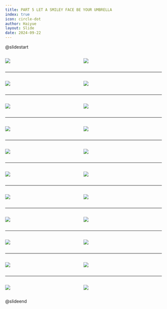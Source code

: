 ```yaml
---
title: PART 5 LET A SMILEY FACE BE YOUR UMBRELLA
index: true
icon: circle-dot
author: Haiyue
layout: Slide
date: 2024-09-22
---
```

 
@slidestart

<div style="display:flex">
<div style="flex:1">

![](https://raw.githubusercontent.com/yclord/reading/refs/heads/master/english/Level-S/PART%205%20LET%20A%20SMILEY%20FACE%20BE%20YOUR%20UMBRELLA/001.webp)
</div>
<div style="flex:1">

![](https://raw.githubusercontent.com/yclord/reading/refs/heads/master/english/Level-S/PART%205%20LET%20A%20SMILEY%20FACE%20BE%20YOUR%20UMBRELLA/002.webp)
</div>
</div>

---

<div style="display:flex">
<div style="flex:1">

![](https://raw.githubusercontent.com/yclord/reading/refs/heads/master/english/Level-S/PART%205%20LET%20A%20SMILEY%20FACE%20BE%20YOUR%20UMBRELLA/003.webp)
</div>
<div style="flex:1">

![](https://raw.githubusercontent.com/yclord/reading/refs/heads/master/english/Level-S/PART%205%20LET%20A%20SMILEY%20FACE%20BE%20YOUR%20UMBRELLA/004.webp)
</div>
</div>

---

<div style="display:flex">
<div style="flex:1">

![](https://raw.githubusercontent.com/yclord/reading/refs/heads/master/english/Level-S/PART%205%20LET%20A%20SMILEY%20FACE%20BE%20YOUR%20UMBRELLA/005.webp)
</div>
<div style="flex:1">

![](https://raw.githubusercontent.com/yclord/reading/refs/heads/master/english/Level-S/PART%205%20LET%20A%20SMILEY%20FACE%20BE%20YOUR%20UMBRELLA/006.webp)
</div>
</div>

---

<div style="display:flex">
<div style="flex:1">

![](https://raw.githubusercontent.com/yclord/reading/refs/heads/master/english/Level-S/PART%205%20LET%20A%20SMILEY%20FACE%20BE%20YOUR%20UMBRELLA/007.webp)
</div>
<div style="flex:1">

![](https://raw.githubusercontent.com/yclord/reading/refs/heads/master/english/Level-S/PART%205%20LET%20A%20SMILEY%20FACE%20BE%20YOUR%20UMBRELLA/008.webp)
</div>
</div>

---

<div style="display:flex">
<div style="flex:1">

![](https://raw.githubusercontent.com/yclord/reading/refs/heads/master/english/Level-S/PART%205%20LET%20A%20SMILEY%20FACE%20BE%20YOUR%20UMBRELLA/009.webp)
</div>
<div style="flex:1">

![](https://raw.githubusercontent.com/yclord/reading/refs/heads/master/english/Level-S/PART%205%20LET%20A%20SMILEY%20FACE%20BE%20YOUR%20UMBRELLA/010.webp)
</div>
</div>

---

<div style="display:flex">
<div style="flex:1">

![](https://raw.githubusercontent.com/yclord/reading/refs/heads/master/english/Level-S/PART%205%20LET%20A%20SMILEY%20FACE%20BE%20YOUR%20UMBRELLA/011.webp)
</div>
<div style="flex:1">

![](https://raw.githubusercontent.com/yclord/reading/refs/heads/master/english/Level-S/PART%205%20LET%20A%20SMILEY%20FACE%20BE%20YOUR%20UMBRELLA/012.webp)
</div>
</div>

---

<div style="display:flex">
<div style="flex:1">

![](https://raw.githubusercontent.com/yclord/reading/refs/heads/master/english/Level-S/PART%205%20LET%20A%20SMILEY%20FACE%20BE%20YOUR%20UMBRELLA/013.webp)
</div>
<div style="flex:1">

![](https://raw.githubusercontent.com/yclord/reading/refs/heads/master/english/Level-S/PART%205%20LET%20A%20SMILEY%20FACE%20BE%20YOUR%20UMBRELLA/014.webp)
</div>
</div>

---

<div style="display:flex">
<div style="flex:1">

![](https://raw.githubusercontent.com/yclord/reading/refs/heads/master/english/Level-S/PART%205%20LET%20A%20SMILEY%20FACE%20BE%20YOUR%20UMBRELLA/015.webp)
</div>
<div style="flex:1">

![](https://raw.githubusercontent.com/yclord/reading/refs/heads/master/english/Level-S/PART%205%20LET%20A%20SMILEY%20FACE%20BE%20YOUR%20UMBRELLA/016.webp)
</div>
</div>

---

<div style="display:flex">
<div style="flex:1">

![](https://raw.githubusercontent.com/yclord/reading/refs/heads/master/english/Level-S/PART%205%20LET%20A%20SMILEY%20FACE%20BE%20YOUR%20UMBRELLA/017.webp)
</div>
<div style="flex:1">

![](https://raw.githubusercontent.com/yclord/reading/refs/heads/master/english/Level-S/PART%205%20LET%20A%20SMILEY%20FACE%20BE%20YOUR%20UMBRELLA/018.webp)
</div>
</div>

---

<div style="display:flex">
<div style="flex:1">

![](https://raw.githubusercontent.com/yclord/reading/refs/heads/master/english/Level-S/PART%205%20LET%20A%20SMILEY%20FACE%20BE%20YOUR%20UMBRELLA/019.webp)
</div>
<div style="flex:1">

![](https://raw.githubusercontent.com/yclord/reading/refs/heads/master/english/Level-S/PART%205%20LET%20A%20SMILEY%20FACE%20BE%20YOUR%20UMBRELLA/020.webp)
</div>
</div>

---

<div style="display:flex">
<div style="flex:1">

![](https://raw.githubusercontent.com/yclord/reading/refs/heads/master/english/Level-S/PART%205%20LET%20A%20SMILEY%20FACE%20BE%20YOUR%20UMBRELLA/021.webp)
</div>
<div style="flex:1">

![](https://raw.githubusercontent.com/yclord/reading/refs/heads/master/english/Level-S/PART%205%20LET%20A%20SMILEY%20FACE%20BE%20YOUR%20UMBRELLA/022.webp)
</div>
</div>

@slideend